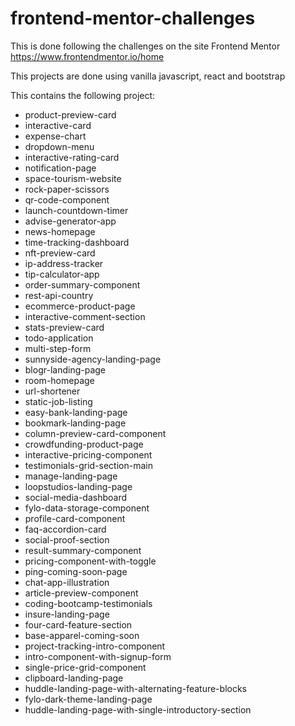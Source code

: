 # frontend-mentor-challenges

This is done following the challenges on the site Frontend Mentor <https://www.frontendmentor.io/home>

This projects are done using vanilla javascript, react and bootstrap

This contains the following project:

- product-preview-card
- interactive-card
- expense-chart
- dropdown-menu
- interactive-rating-card
- notification-page
- space-tourism-website
- rock-paper-scissors
- qr-code-component
- launch-countdown-timer
- advise-generator-app
- news-homepage
- time-tracking-dashboard
- nft-preview-card
- ip-address-tracker
- tip-calculator-app
- order-summary-component
- rest-api-country
- ecommerce-product-page
- interactive-comment-section
- stats-preview-card
- todo-application
- multi-step-form
- sunnyside-agency-landing-page
- blogr-landing-page
- room-homepage
- url-shortener
- static-job-listing
- easy-bank-landing-page
- bookmark-landing-page
- column-preview-card-component
- crowdfunding-product-page
- interactive-pricing-component
- testimonials-grid-section-main
- manage-landing-page
- loopstudios-landing-page
- social-media-dashboard
- fylo-data-storage-component
- profile-card-component
- faq-accordion-card
- social-proof-section
- result-summary-component
- pricing-component-with-toggle
- ping-coming-soon-page
- chat-app-illustration
- article-preview-component
- coding-bootcamp-testimonials
- insure-landing-page
- four-card-feature-section
- base-apparel-coming-soon
- project-tracking-intro-component
- intro-component-with-signup-form
- single-price-grid-component
- clipboard-landing-page
- huddle-landing-page-with-alternating-feature-blocks
- fylo-dark-theme-landing-page
- huddle-landing-page-with-single-introductory-section
